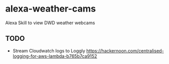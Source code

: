 # alexa-weather-cams
Alexa Skill to view DWD weather webcams

## TODO
- Stream Cloudwatch logs to Loggly https://hackernoon.com/centralised-logging-for-aws-lambda-b765b7ca9152
